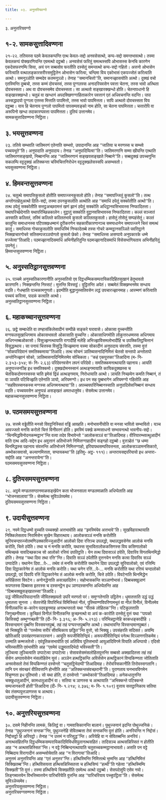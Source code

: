 ```yaml
---
title: ०३. अनुत्तरियवग्गो

---
```

३. अनुत्तरियवग्गो  


## १-२. सामकसुत्तादिवण्णना

२१-२२. ततियस्स पठमे केवलकप्पन्ति एत्थ केवल-सद्दो अनवसेसत्थो, कप्प-सद्दो समन्तभावत्थो। तस्मा केवलकप्पं पोक्खरणियन्ति एवमत्थो दट्ठब्बो। अनवसेसं फरितुं समत्थस्सपि ओभासस्स केनचि कारणेन एकदेसफरणम्पि सिया, अयं पन सब्बसोव फरतीति दस्सेतुं समन्तत्थो कप्प-सद्दो गहितो। अत्तनो ओभासेन फरित्वाति वत्थालङ्कारसरीरसमुट्ठितेन ओभासेन फरित्वा, चन्दिमा विय एकोभासं एकपज्जोतं करित्वाति अत्थो। समनुञ्ञोति सम्मदेव कतमनुञ्ञो। तेनाह ‘‘समानचित्तो’’ति, समानज्झासयोति अत्थो। दुक्खं वचो एतस्मिन्ति दुब्बचो, तस्स कम्मं दोवचस्सं, तस्स पुग्गलस्स अनादरियवसेन पवत्ता चेतना, तस्स भावो अत्थिता दोवचस्सता। अथ वा दोवचस्समेव दोवचस्सता। सा अत्थतो सङ्खारक्खन्धो होति। चेतनापधानो हि सङ्खारक्खन्धो। चतुन्नं वा खन्धानं अपदक्खिणग्गाहिताकारेन पवत्तानं एतं अधिवचनन्ति वदन्ति। पापा अस्सद्धादयो पुग्गला एतस्स मित्ताति पापमित्तो, तस्स भावो पापमित्तता। सापि अत्थतो दोवचस्सता विय दट्ठब्बा। याय हि चेतनाय पुग्गलो पापमित्तो पापसम्पवङ्को नाम होति, सा चेतना पापमित्तता। चत्तारोपि वा अरूपिनो खन्धा तदाकारप्पवत्ता पापमित्तता। दुतियं उत्तानमेव।  
सामकसुत्तादिवण्णना निट्ठिता।  


## ३. भयसुत्तवण्णना

२३. ततिये सम्भवति जातिमरणं एतेनाति सम्भवो, उपादानन्ति आह ‘‘जातिया च मरणस्स च सम्भवे पच्चयभूते’’ति। अनुपादाति अनुपादाय। तेनाह ‘‘अनुपादियित्वा’’ति। जातिमरणानि सम्मा खीयन्ति एत्थाति जातिमरणसङ्खयो, निब्बानन्ति आह ‘‘जातिमरणानं सङ्खयसङ्खाते निब्बाने’’ति। सब्बदुक्खं उपच्चगुन्ति सकलम्पि वट्टदुक्खं अतिक्कन्ता चरिमचित्तनिरोधेन वट्टदुक्खलेसस्सपि असम्भवतो।  
भयसुत्तवण्णना निट्ठिता।  


## ४. हिमवन्तसुत्तवण्णना

२४. चतुत्थे समापत्तिकुसलो होतीति समापज्जनकुसलो होति। तेनाह ‘‘समापज्जितुं कुसलो’’ति। तत्थ अन्तोगतहेतुअत्थो ठिति-सद्दो, तस्मा ठपनकुसलोति अत्थोति आह ‘‘समाधिं ठपेतुं सक्कोतीति अत्थो’’ति। तत्थ ठपेतुं सक्कोतीति सत्तट्ठअच्छरामत्तं खणं झानं ठपेतुं सक्कोति अधिट्ठानवसिभावस्स निप्फादितत्ता। यथापरिच्छेदेनाति यथापरिच्छिन्नकालेन। वुट्ठातुं सक्कोति वुट्ठानवसिभावस्स निप्फादितत्ता। कल्लं सञ्जातं अस्साति कल्लितं, तस्मिं कल्लिते कल्लितभावे कुसलो कल्लितकुसलो। हासेतुं तोसेतुं सम्पहंसेतुं। कल्लं कातुन्ति समाधानस्स पटिपक्खधम्मानं दूरीकरणेन सहकारीकारणानञ्च समप्पधानेन समापज्जने चित्तं समत्थं कातुं। समाधिस्स गोचरकुसलोति समाधिस्मिं निप्फादेतब्बे तस्स गोचरे कम्मट्ठानसञ्ञिते पवत्तिट्ठाने भिक्खाचारगोचरे सतिसम्पजञ्ञयोगतो कुसलो छेको। तेनाह ‘‘समाधिस्स असप्पाये अनुपकारके धम्मे वज्जेत्वा’’तिआदि। पठमज्झानादिसमाधिं अभिनीहरितुन्ति पठमज्झानादिसमाधिं विसेसभागियताय अभिनीहरितुं उपनेतुं।  
हिमवन्तसुत्तवण्णना निट्ठिता।  


## ५. अनुस्सतिट्ठानसुत्तवण्णना

२५. पञ्चमे अनुस्सतिकारणानीति अनुस्सतियो एव दिट्ठधम्मिकसम्परायिकादिहितसुखानं हेतुभावतो कारणानि। निक्खन्तन्ति निस्सटं। मुत्तन्ति विस्सट्ठं। वुट्ठितन्ति अपेतं। सब्बमेतं विक्खम्भनमेव सन्धाय वदति। गेधम्हाति पञ्चकामगुणतो। इदम्पीति बुद्धानुस्सतिवसेन लद्धं उपचारज्झानमाह। आरम्मणं करित्वाति पच्चयं करित्वा, पादकं कत्वाति अत्थो।  
अनुस्सतिट्ठानसुत्तवण्णना निट्ठिता।  


## ६. महाकच्चानसुत्तवण्णना

२६. छट्ठे सम्बाधेति वा तण्हासंकिलेसादीनं सम्पीळे सङ्करे घरावासे। ओकासा वुच्चन्तीति मग्गफलसुखाधिगमाय ओकासभावतो ओकासाति वुच्चन्ति। ओकासाधिगमोति लोकुत्तरधम्मस्स अधिगमाय अधिगन्तब्बओकासो। विसुज्झनत्थायाति रागादीहि मलेहि अभिज्झाविसमलोभादीहि च उपक्किलिट्ठचित्तानं विसुद्धत्थाय। सा पनायं चित्तस्स विसुद्धि सिज्झमाना यस्मा सोकादीनं अनुपादाय संवत्तति, तस्मा वुत्तं ‘‘सोकपरिदेवानं समतिक्कमाया’’तिआदि। तत्थ सोचनं ञातिब्यसनादिनिमित्तं चेतसो सन्तापो अन्तोतापो अन्तोनिज्झानं सोको, ञातिब्यसनादिनिमित्तमेव सोचिकता। ‘‘कहं एकपुत्तका’’तिआदिना (म॰ नि॰ २.३५३-३५४; सं॰ नि॰ २.६३) परिदेवनवसेन लपनं परिदेवो। समतिक्कमनत्थायाति पहानाय। आयतिं अनुप्पज्जनञ्हि इध समतिक्कमो। दुक्खदोमनस्सानं अत्थङ्गमायाति कायिकदुक्खस्स च चेतसिकदोमनस्सस्स चाति इमेसं द्विन्नं अत्थङ्गमाय, निरोधायाति अत्थो। ञायति निच्छयेन कमति निब्बानं, तं वा ञायति पटिविज्झति एतेनाति ञायो, अरियमग्गो। इध पन सह पुब्बभागेन अरियमग्गो गहितोति आह ‘‘सहविपस्सनकस्स मग्गस्स अधिगमनत्थाया’’ति। अपच्चयपरिनिब्बानस्साति अनुपादिसेसनिब्बानं सन्धाय वदति। पच्चयवसेन अनुप्पन्नं असङ्खतं अमतधातुमेव। सेसमेत्थ उत्तानमेव।  
महाकच्चानसुत्तवण्णना निट्ठिता।  


## ७. पठमसमयसुत्तवण्णना

२७. सत्तमे वड्ढेतीति मनसो विवट्टनिस्सितं वड्ढिं आवहति। मनोभावनीयोति वा मनसा भावितो सम्भावितो। यञ्च आवज्जतो मनसि करोतो चित्तं विनीवरणं होति। इमस्मिं पक्खे कम्मसाधनो सम्भावनत्थो भावनीय-सद्दो। ‘‘थिनमिद्धविनोदनकम्मट्ठान’’न्ति वत्वा तदेव विभावेन्तो ‘‘आलोकसञ्ञं वा’’तिआदिमाह। वीरियारम्भवत्थुआदीनं वाति एत्थ आदि-सद्देन इध अवुत्तानं अतिभोजने निमित्तग्गाहादीनं सङ्गहो दट्ठब्बो। वुत्तञ्हेतं ‘‘छ धम्मा थिनमिद्धस्स पहानाय संवत्तन्ति अतिभोजने निमित्तग्गाहो, इरियापथसम्परिवत्तनता, आलोकसञ्ञामनसिकारो, अब्भोकासवासो, कल्याणमित्तता, सप्पायकथा’’ति (इतिवु॰ अट्ठ॰ १११)। अन्तरायसद्दपरियायो इध अन्तरा-सद्दोति आह ‘‘अनन्तरायेना’’ति।  
पठमसमयसुत्तवण्णना निट्ठिता।  


## ८. दुतियसमयसुत्तवण्णना

२८. अट्ठमे मण्डलसण्ठानमाळसङ्खेपेन कता भोजनसाला मण्डलमाळाति अधिप्पेताति आह ‘‘भोजनसालाया’’ति। सेसमेत्थ सुविञ्ञेय्यमेव।  
दुतियसमयसुत्तवण्णना निट्ठिता।  


## ९. उदायीसुत्तवण्णना

२९. नवमे दिट्ठधम्मो वुच्चति पच्चक्खो अत्तभावोति आह ‘‘इमस्मिंयेव अत्तभावे’’ति। सुखविहारत्थायाति निक्किलेसताय निरामिसेन सुखेन विहारत्थाय। आलोकसञ्ञं मनसि करोतीति सूरियचन्दपज्जोतमणिउक्काविज्जुआदीनं आलोको दिवा रत्तिञ्च उपलद्धो, यथालद्धवसेनेव आलोकं मनसि करोति, चित्ते ठपेति। तथा च नं मनसि करोति, यथास्स सुभावितालोककसिणस्स विय कसिणालोको यथिच्छकं यावदिच्छकञ्च सो आलोको रत्तियं उपतिट्ठति। येन तत्थ दिवासञ्ञं ठपेति, दिवारिव विगतथिनमिद्धो होति। तेनाह ‘‘यथा दिवा तथा रत्ति’’न्ति। दिवाति सञ्ञं ठपेतीति वुत्तनयेन मनसि कत्वा दिवारिव सञ्ञं उप्पादेति। यथानेन दिवा…पे॰… तथेव तं मनसि करोतीति यथानेन दिवा उपलद्धो सूरियालोको, एवं रत्तिम्पि दिवा दिट्ठाकारेनेव तं आलोकं मनसि करोति। यथा चनेन रत्तिं…पे॰… मनसि करोतीति यथा रत्तियं चन्दालोको उपलद्धो, एवं दिवापि रत्तिं दिट्ठाकारेनेव तं आलोकं मनसि करोति, चित्ते ठपेति। विवटेनाति थिनमिद्धेन अपिहितत्ता विवटेन। अनोनद्धेनाति असञ्छादितेन। सहोभासकन्ति सञ्ञाणोभासं। दिब्बचक्खुञाणं रूपगतस्स दिब्बस्स इतरस्स च दस्सनट्ठेन इध ञाणदस्सनन्ति अधिप्पेतन्ति आह ‘‘दिब्बचक्खुसङ्खातस्सा’’तिआदि।  
उद्धं जीवितपरियादानाति जीवितक्खयतो उपरि मरणतो परं। समुग्गतेनाति उट्ठितेन। धुमातत्ताति उद्धं उद्धं धुमातत्ता सूनत्ता । सेतरत्तेहि विपरिभिन्नं विमिस्सितं नीलं, पुरिमवण्णविपरिणामभूतं वा नीलं विनीलं, विनीलमेव विनीलकन्ति क-कारेन पदवड्ढनमाह अनत्थन्तरतो यथा ‘‘पीतकं लोहितक’’न्ति। पटिकूलत्ताति जिगुच्छनीयत्ता। कुच्छितं विनीलं विनीलकन्ति कुच्छनत्थो वा अयं क-कारोति दस्सेतुं वुत्तं यथा ‘‘पापको कित्तिसद्दो अब्भुग्गच्छती’’ति (दी॰ नि॰ ३.३१६; अ॰ नि॰ ५.२१३)। परिभिन्नट्ठानेहि काकधङ्कादीहि । विस्सन्दमानं पुब्बन्ति विस्सवन्तपुब्बं, तहं तहं पग्घरन्तपुब्बन्ति अत्थो। तथाभावन्ति विस्सन्दमानपुब्बतं।  
सो भिक्खूति यो ‘‘पस्सेय्य सरीरं सीवथिकाय छड्डित’’न्ति वुत्तो, सो भिक्खु। उपसंहरति सदिसतं। अयम्पि खोतिआदि उपसंहरणाकारदस्सनं। आयूति रूपजीवितिन्द्रियं। अरूपजीवितिन्द्रियं पनेत्थ विञ्ञाणगतिकमेव। उस्माति कम्मजतेजो। एवंपूतिकसभावोति एवं अतिविय पूतिसभावो आयुआदिविगमे वियाति अधिप्पायो। एदिसो भविस्सतीति एवंभावीति आह ‘‘एवमेवं उद्धुमातादिभेदो भविस्सती’’ति।  
लुञ्चित्वा लुञ्चित्वाति उप्पाटेत्वा उप्पाटेत्वा। सेसावसेसमंसलोहितयुत्तन्ति सब्बसो अक्खादितत्ता तहं तहं सेसेन अप्पावसेसेन मंसलोहितेन युत्तं। अञ्ञेन हत्थट्ठिकन्ति अविसेसेन हत्थट्ठिकानं विप्पकिण्णता जोतिताति अनवसेसतो तेसं विप्पकिण्णतं दस्सेन्तो ‘‘चतुसट्ठिभेदम्पी’’तिआदिमाह। तेरोवस्सिकानीति तिरोवस्सगतानि। तानि पन संवच्छरं वीतिवत्तानि होन्तीति आह ‘‘अतिक्कन्तसंवच्छरानी’’ति। पुराणताय घनभावविगमेन विचुण्णता इध पूतिभावो। सो यथा होति, तं दस्सेन्तो ‘‘अब्भोकासे’’तिआदिमाह। अनेकधातूनन्ति चक्खुधातुआदीनं, कामधातुआदीनं वा। सतिया च ञाणस्स च अत्थायाति ‘‘अभिक्कन्ते पटिक्कन्ते सम्पजानकारी होती’’तिआदिना (दी॰ नि॰ १.२१४; २.३७६; म॰ नि॰ १.१०९) वुत्ताय सत्तट्ठानिकाय सतिया चेव तंसम्पयुत्तञाणस्स च अत्थाय।  
उदायीसुत्तवण्णना निट्ठिता।  


## १०. अनुत्तरियसुत्तवण्णना

३०. दसमे निहीनन्ति लामकं, किलिट्ठं वा। गामवासिकानन्ति बालानं। पुथुज्जनानं इदन्ति पोथुज्जनिकं। तेनाह ‘‘पुथुज्जनानं सन्तक’’न्ति, पुथुज्जनेहि सेवितब्बत्ता तेसं सन्तकन्ति वुत्तं होति। अनरियन्ति न निद्दोसं। निद्दोसट्ठो हि अरियट्ठो। तेनाह ‘‘न उत्तमं न परिसुद्ध’’न्ति। अरियेहि वा न सेवितब्बन्ति अनरियं। अनत्थसंहितन्ति दिट्ठधम्मिकसम्परायिकादिविविधविपुलानत्थसहितं। तादिसञ्च अत्थसन्निस्सितं न होतीति आह ‘‘न अत्थसन्निस्सित’’न्ति। न वट्टे निब्बिन्दनत्थायाति चतुसच्चकम्मट्ठानाभावतो। असति पन वट्टे निब्बिदाय विरागादीनं असम्भवोयेवाति आह ‘‘न विरागाया’’तिआदि।  
अनुत्तमं अनुत्तरियन्ति आह ‘‘एतं अनुत्तर’’न्ति। हत्थिस्मिन्ति निमित्तत्थे भुम्मन्ति आह ‘‘हत्थिनिमित्तं सिक्खितब्ब’’न्ति। हत्थिविसयत्ता हत्थिसन्निस्सितत्ता च हत्थिसिप्पं ‘‘हत्थी’’ति गहेत्वा ‘‘हत्थिस्मिम्पि सिक्खती’’ति वुत्तं। तस्मा हत्थिसिप्पे सिक्खतीति एवमेत्थ अत्थो दट्ठब्बो। सेसपदेसुपि एसेव नयो।  
लिङ्गब्यत्तयेन विभत्तिब्यत्तयेन पारिचरियेति वुत्तन्ति आह ‘‘पारिचरियाय पच्चुपट्ठिता’’ति। सेसमेत्थ सुविञ्ञेय्यमेव।  
अनुत्तरियसुत्तवण्णना निट्ठिता।  
अनुत्तरियवग्गवण्णना निट्ठिता।  